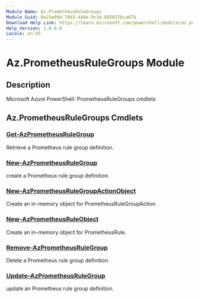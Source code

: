 ```yaml
---
Module Name: Az.PrometheusRuleGroups
Module Guid: 8e23e09d-70d3-44de-9c1d-695837bca67b
Download Help Link: https://learn.microsoft.com/powershell/module/az.prometheusrulegroups
Help Version: 1.0.0.0
Locale: en-US
---
```


# Az.PrometheusRuleGroups Module
## Description
Microsoft Azure PowerShell: PrometheusRuleGroups cmdlets

## Az.PrometheusRuleGroups Cmdlets
### [Get-AzPrometheusRuleGroup](Get-AzPrometheusRuleGroup.md)
Retrieve a Prometheus rule group definition.

### [New-AzPrometheusRuleGroup](New-AzPrometheusRuleGroup.md)
create a Prometheus rule group definition.

### [New-AzPrometheusRuleGroupActionObject](New-AzPrometheusRuleGroupActionObject.md)
Create an in-memory object for PrometheusRuleGroupAction.

### [New-AzPrometheusRuleObject](New-AzPrometheusRuleObject.md)
Create an in-memory object for PrometheusRule.

### [Remove-AzPrometheusRuleGroup](Remove-AzPrometheusRuleGroup.md)
Delete a Prometheus rule group definition.

### [Update-AzPrometheusRuleGroup](Update-AzPrometheusRuleGroup.md)
update an Prometheus rule group definition.

